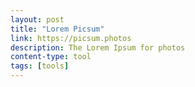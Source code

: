 ```yaml
---
layout: post
title: "Lorem Picsum"
link: https://picsum.photos
description: The Lorem Ipsum for photos
content-type: tool
tags: [tools]
---
```

